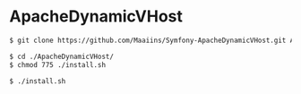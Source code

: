ApacheDynamicVHost
=========

```bash
$ git clone https://github.com/Maaiins/Symfony-ApacheDynamicVHost.git ApacheDynamicVHost

$ cd ./ApacheDynamicVHost/
$ chmod 775 ./install.sh

$ ./install.sh
```
